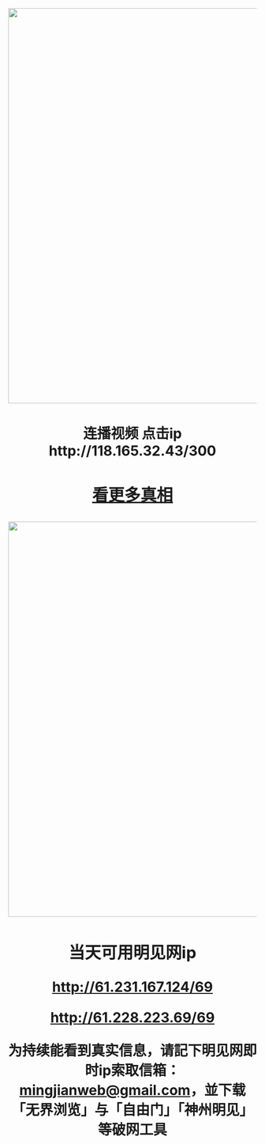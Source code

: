 <div align="center"><a href="http://118.165.32.43/300"><IMG SRC="https://github.com/gofanben/gm/blob/master/img-2/swspip.jpg" width=800></a>
<h1>连播视频 点击ip http://118.165.32.43/300 <h1>
 

<div align=center><h3><a href="https://bit.ly/2RQM1hX"> 看更多真相  </h3></a></div>

<div align="center"><a href="http://61.231.167.124/69"><IMG SRC="https://github.com/gofanben/gm/blob/master/img-2/minjen.jpg" width=800></a>
<h3>当天可用明见网ip </h3>

http://61.231.167.124/69

http://61.228.223.69/69

为持续能看到真实信息，请記下明见网即时ip索取信箱：mingjianweb@gmail.com，並下载「无界浏览」与「自由门」「神州明见」等破网工具




